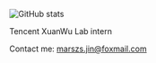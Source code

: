 ![GitHub stats](https://github-readme-stats.vercel.app/api?username=Marszs&show_icons=true&theme=dark)

Tencent XuanWu Lab intern

Contact me: marszs.jin@foxmail.com
